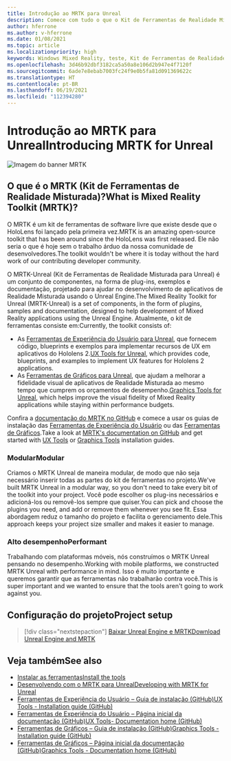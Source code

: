 ```yaml
---
title: Introdução ao MRTK para Unreal
description: Comece com tudo o que o Kit de Ferramentas de Realidade Misturada para Unreal tem para oferecer para novos desenvolvedores de realidade misturada.
author: hferrone
ms.author: v-hferrone
ms.date: 01/08/2021
ms.topic: article
ms.localizationpriority: high
keywords: Windows Mixed Reality, teste, Kit de Ferramentas de Realidade Misturada, MRTK versão 2, MRTK, ferramentas, SDK, HoloLens, HoloLens 2, headset de realidade misturada, headset do windows mixed reality, headset de realidade virtual, multiplataforma
ms.openlocfilehash: 3d46b92dbf3182ca5a50a8e106d2b947e4f7120f
ms.sourcegitcommit: 6ade7e8ebab7003fc24f9e0b5fa81d091369622c
ms.translationtype: HT
ms.contentlocale: pt-BR
ms.lasthandoff: 06/19/2021
ms.locfileid: "112394280"
---
```

# <a name="introducing-mrtk-for-unreal"></a><span data-ttu-id="3a9c2-104">Introdução ao MRTK para Unreal</span><span class="sxs-lookup"><span data-stu-id="3a9c2-104">Introducing MRTK for Unreal</span></span>

![Imagem do banner MRTK](../../design/images/MRTK_UX_Hero.png)

## <a name="what-is-mixed-reality-toolkit-mrtk"></a><span data-ttu-id="3a9c2-106">O que é o MRTK (Kit de Ferramentas de Realidade Misturada)?</span><span class="sxs-lookup"><span data-stu-id="3a9c2-106">What is Mixed Reality Toolkit (MRTK)?</span></span>

<span data-ttu-id="3a9c2-107">O MRTK é um kit de ferramentas de software livre que existe desde que o HoloLens foi lançado pela primeira vez.</span><span class="sxs-lookup"><span data-stu-id="3a9c2-107">MRTK is an amazing open-source toolkit that has been around since the HoloLens was first released.</span></span> <span data-ttu-id="3a9c2-108">Ele não seria o que é hoje sem o trabalho árduo da nossa comunidade de desenvolvedores.</span><span class="sxs-lookup"><span data-stu-id="3a9c2-108">The toolkit wouldn't be where it is today without the hard work of our contributing developer community.</span></span> 

<span data-ttu-id="3a9c2-109">O MRTK-Unreal (Kit de Ferramentas de Realidade Misturada para Unreal) é um conjunto de componentes, na forma de plug-ins, exemplos e documentação, projetado para ajudar no desenvolvimento de aplicativos de Realidade Misturada usando o Unreal Engine.</span><span class="sxs-lookup"><span data-stu-id="3a9c2-109">The Mixed Reality Toolkit for Unreal (MRTK-Unreal) is a set of components, in the form of plugins, samples and documentation, designed to help development of Mixed Reality applications using the Unreal Engine.</span></span> <span data-ttu-id="3a9c2-110">Atualmente, o kit de ferramentas consiste em:</span><span class="sxs-lookup"><span data-stu-id="3a9c2-110">Currently, the toolkit consists of:</span></span>
* <span data-ttu-id="3a9c2-111">As [Ferramentas de Experiência do Usuário para Unreal](https://github.com/microsoft/MixedReality-UXTools-Unreal), que fornecem código, blueprints e exemplos para implementar recursos de UX em aplicativos do Hololens 2.</span><span class="sxs-lookup"><span data-stu-id="3a9c2-111">[UX Tools for Unreal](https://github.com/microsoft/MixedReality-UXTools-Unreal), which provides code, blueprints, and examples to implement UX features for Hololens 2 applications.</span></span>
* <span data-ttu-id="3a9c2-112">As [Ferramentas de Gráficos para Unreal](https://github.com/microsoft/MixedReality-GraphicsTools-Unreal), que ajudam a melhorar a fidelidade visual de aplicativos de Realidade Misturada ao mesmo tempo que cumprem os orçamentos de desempenho.</span><span class="sxs-lookup"><span data-stu-id="3a9c2-112">[Graphics Tools for Unreal](https://github.com/microsoft/MixedReality-GraphicsTools-Unreal), which helps improve the visual fidelity of Mixed Reality applications while staying within performance budgets.</span></span>

<span data-ttu-id="3a9c2-113">Confira a [documentação do MRTK no GitHub](https://microsoft.github.io/MixedReality-UXTools-Unreal/README.html) e comece a usar os guias de instalação das [Ferramentas de Experiência do Usuário](https://microsoft.github.io/MixedReality-UXTools-Unreal/Docs/Installation.html) ou das [Ferramentas de Gráficos](https://github.com/microsoft/MixedReality-GraphicsTools-Unreal/blob/main/Docs/Installation.md).</span><span class="sxs-lookup"><span data-stu-id="3a9c2-113">Take a look at [MRTK's documentation on GitHub](https://microsoft.github.io/MixedReality-UXTools-Unreal/README.html) and get started with [UX Tools](https://microsoft.github.io/MixedReality-UXTools-Unreal/Docs/Installation.html) or [Graphics Tools](https://github.com/microsoft/MixedReality-GraphicsTools-Unreal/blob/main/Docs/Installation.md) installation guides.</span></span>

### <a name="modular"></a><span data-ttu-id="3a9c2-114">Modular</span><span class="sxs-lookup"><span data-stu-id="3a9c2-114">Modular</span></span>

<span data-ttu-id="3a9c2-115">Criamos o MRTK Unreal de maneira modular, de modo que não seja necessário inserir todas as partes do kit de ferramentas no projeto.</span><span class="sxs-lookup"><span data-stu-id="3a9c2-115">We've built MRTK Unreal in a modular way, so you don't need to take every bit of the toolkit into your project.</span></span> <span data-ttu-id="3a9c2-116">Você pode escolher os plug-ins necessários e adicioná-los ou removê-los sempre que quiser.</span><span class="sxs-lookup"><span data-stu-id="3a9c2-116">You can pick and choose the plugins you need, and add or remove them whenever you see fit.</span></span> <span data-ttu-id="3a9c2-117">Essa abordagem reduz o tamanho do projeto e facilita o gerenciamento dele.</span><span class="sxs-lookup"><span data-stu-id="3a9c2-117">This approach keeps your project size smaller and makes it easier to manage.</span></span>  

### <a name="performant"></a><span data-ttu-id="3a9c2-118">Alto desempenho</span><span class="sxs-lookup"><span data-stu-id="3a9c2-118">Performant</span></span>

<span data-ttu-id="3a9c2-119">Trabalhando com plataformas móveis, nós construímos o MRTK Unreal pensando no desempenho.</span><span class="sxs-lookup"><span data-stu-id="3a9c2-119">Working with mobile platforms, we constructed MRTK Unreal with performance in mind.</span></span> <span data-ttu-id="3a9c2-120">Isso é muito importante e queremos garantir que as ferramentas não trabalharão contra você.</span><span class="sxs-lookup"><span data-stu-id="3a9c2-120">This is super important and we wanted to ensure that the tools aren't going to work against you.</span></span>

## <a name="project-setup"></a><span data-ttu-id="3a9c2-121">Configuração do projeto</span><span class="sxs-lookup"><span data-stu-id="3a9c2-121">Project setup</span></span>

> [!div class="nextstepaction"]
> [<span data-ttu-id="3a9c2-122">Baixar Unreal Engine e MRTK</span><span class="sxs-lookup"><span data-stu-id="3a9c2-122">Download Unreal Engine and MRTK</span></span>](unreal-project-setup.md)

## <a name="see-also"></a><span data-ttu-id="3a9c2-123">Veja também</span><span class="sxs-lookup"><span data-stu-id="3a9c2-123">See also</span></span>

* [<span data-ttu-id="3a9c2-124">Instalar as ferramentas</span><span class="sxs-lookup"><span data-stu-id="3a9c2-124">Install the tools</span></span>](../install-the-tools.md)
* [<span data-ttu-id="3a9c2-125">Desenvolvendo com o MRTK para Unreal</span><span class="sxs-lookup"><span data-stu-id="3a9c2-125">Developing with MRTK for Unreal</span></span>](unreal-development-overview.md)
* [<span data-ttu-id="3a9c2-126">Ferramentas de Experiência do Usuário – Guia de instalação (GitHub)</span><span class="sxs-lookup"><span data-stu-id="3a9c2-126">UX Tools - Installation guide (GitHub)</span></span>](https://microsoft.github.io/MixedReality-UXTools-Unreal/Docs/Installation.html)
* [<span data-ttu-id="3a9c2-127">Ferramentas de Experiência do Usuário – Página inicial da documentação (GitHub)</span><span class="sxs-lookup"><span data-stu-id="3a9c2-127">UX Tools- Documentation home (GitHub)</span></span>](https://microsoft.github.io/MixedReality-UXTools-Unreal/README.html)
* [<span data-ttu-id="3a9c2-128">Ferramentas de Gráficos – Guia de instalação (GitHub)</span><span class="sxs-lookup"><span data-stu-id="3a9c2-128">Graphics Tools - Installation guide (GitHub)</span></span>](https://github.com/microsoft/MixedReality-GraphicsTools-Unreal/blob/main/Docs/Installation.md)
* [<span data-ttu-id="3a9c2-129">Ferramentas de Gráficos – Página inicial da documentação (GitHub)</span><span class="sxs-lookup"><span data-stu-id="3a9c2-129">Graphics Tools - Documentation home (GitHub)</span></span>](https://github.com/microsoft/MixedReality-GraphicsTools-Unreal/)